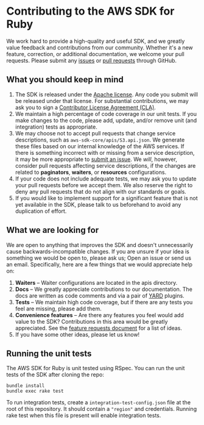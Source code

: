# Contributing to the AWS SDK for Ruby

We work hard to provide a high-quality and useful SDK, and we greatly value feedback and contributions from our
community. Whether it's a new feature, correction, or additional documentation, we welcome your pull requests.
Please submit any [issues][] or [pull requests][pull-requests] through GitHub.

## What you should keep in mind

1. The SDK is released under the [Apache license][license]. Any code you submit will be released under that license. For
   substantial contributions, we may ask you to sign a [Contributor License Agreement (CLA)][cla].
2. We maintain a high percentage of code coverage in our unit tests. If you make changes to the code, please add,
   update, and/or remove unit (and integration) tests as appropriate.
3. We may choose not to accept pull requests that change service descriptions, such as `aws-sdk-core/apis/S3.api.json`.
   We generate these files based on our internal knowledge of the AWS services. If there is something incorrect
   with or missing from a service description, it may be more appropriate to [submit an issue][issues].
   We *will*, however, consider pull requests affecting service descriptions, if the changes are related to
   **paginators**, **waiters**, or **resources** configurations.
4. If your code does not include adequate tests, we may ask you to update your pull requests before we accept them.
   We also reserve the right to deny any pull requests that do not align with our standards or goals.
5. If you would like to implement support for a significant feature that is not yet available in the SDK, please talk to
   us beforehand to avoid any duplication of effort.

## What we are looking for

We are open to anything that improves the SDK and doesn't unnecessarily cause backwards-incompatible changes. If you are
unsure if your idea is something we would be open to, please ask us; Open an issue or send us an email.
Specifically, here are a few things that we would appreciate help on:

1. **Waiters** – Waiter configurations are located in the apis directory.
2. **Docs** – We  greatly appreciate contributions to our documentation. The docs are written as code comments
   and via a pair of [YARD](https://github.com/lsegal/yard) plugins.
3. **Tests** – We maintain high code coverage, but if there are any tests you feel are missing, please add them.
4. **Convenience features** – Are there any features you feel would add value to the SDK? Contributions in this
   area would be greatly appreciated. See the [feature requests document][feature-requests] for a list of ideas.
5. If you have some other ideas, please let us know!

## Running the unit tests

The AWS SDK for Ruby is unit tested using RSpec. You can run the unit tests of the SDK after cloning the repo:

    bundle install
    bundle exec rake test

To run integration tests, create a `integration-test-config.json` file at the root of this repository. It should
contain a `"region"` and credentials. Running rake test when this file is present will enable integration tests.

[issues]: https://github.com/aws/aws-sdk-ruby/issues
[pull-requests]: https://github.com/aws/aws-sdk-ruby/pulls
[feature-requests]: https://github.com/aws/aws-sdk-ruby/blob/master/FEATURE_REQUESTS.md
[license]: http://aws.amazon.com/apache2.0/
[cla]: http://en.wikipedia.org/wiki/Contributor_License_Agreement
[docs-readme]: https://github.com/aws/aws-sdk-php/blob/master/docs/README.md

